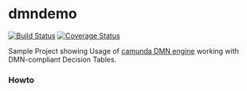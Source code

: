 # dmndemo
[![Build Status](https://travis-ci.org/jonashackt/dmndemo.svg?branch=master)](https://travis-ci.org/jonashackt/dmndemo)
[![Coverage Status](https://coveralls.io/repos/jonashackt/dmndemo/badge.svg)](https://coveralls.io/r/jonashackt/dmndemo)

Sample Project showing Usage of [camunda DMN engine] working with DMN-compliant Decision Tables.

### Howto

[camunda DMN engine]:https://github.com/camunda/camunda-engine-dmn